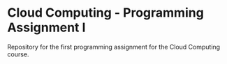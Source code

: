# Cloud Computing - Programming Assignment I
Repository for the first programming assignment for the Cloud Computing course.